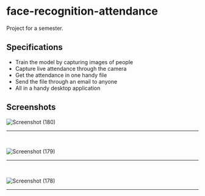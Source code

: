 # face-recognition-attendance

Project for a semester.


## Specifications

+ Train the model by capturing images of people
+ Capture live attendance through the camera
+ Get the attendance in one handy file
+ Send the file through an email to anyone
+ All in a handy desktop application


## Screenshots

![Screenshot (180)](https://user-images.githubusercontent.com/51753810/108854076-74bb0c80-760d-11eb-974d-a56ef1c93660.png)

 <hr><br>

![Screenshot (179)](https://user-images.githubusercontent.com/51753810/108854089-77b5fd00-760d-11eb-89ed-93a1b325e43a.png)

 <hr><br>

![Screenshot (178)](https://user-images.githubusercontent.com/51753810/108854085-7684d000-760d-11eb-8f38-892fdb5fa52d.png)

 <hr><br>
